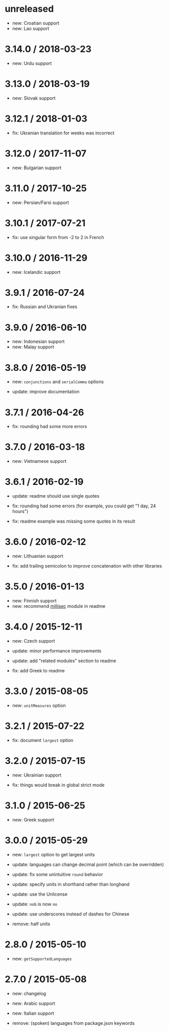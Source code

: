 unreleased
==========

* new: Croatian support
* new: Lao support

3.14.0 / 2018-03-23
===================

* new: Urdu support

3.13.0 / 2018-03-19
===================

* new: Slovak support

3.12.1 / 2018-01-03
===================

* fix: Ukranian translation for weeks was incorrect

3.12.0 / 2017-11-07
===================

* new: Bulgarian support

3.11.0 / 2017-10-25
===================

* new: Persian/Farsi support

3.10.1 / 2017-07-21
===================

* fix: use singular form from -2 to 2 in French

3.10.0 / 2016-11-29
===================

* new: Icelandic support

3.9.1 / 2016-07-24
==================

* fix: Russian and Ukranian fixes

3.9.0 / 2016-06-10
==================

* new: Indonesian support
* new: Malay support

3.8.0 / 2016-05-19
==================

* new: `conjunctions` and `serialComma` options

* update: improve documentation

3.7.1 / 2016-04-26
==================

* fix: rounding had some more errors

3.7.0 / 2016-03-18
==================

* new: Vietnamese support

3.6.1 / 2016-02-19
==================

* update: readme should use single quotes

* fix: rounding had some errors (for example, you could get "1 day, 24 hours")
* fix: readme example was missing some quotes in its result

3.6.0 / 2016-02-12
==================

* new: Lithuanian support

* fix: add trailing semicolon to improve concatenation with other libraries

3.5.0 / 2016-01-13
==================

* new: Finnish support
* new: recommend [millisec](https://github.com/sungwoncho/millisec) module in readme

3.4.0 / 2015-12-11
==================

* new: Czech support

* update: minor performance improvements
* update: add "related modules" section to readme

* fix: add Greek to readme

3.3.0 / 2015-08-05
==================

* new: `unitMeasures` option

3.2.1 / 2015-07-22
==================

* fix: document `largest` option

3.2.0 / 2015-07-15
==================

* new: Ukrainian support

* fix: things would break in global strict mode

3.1.0 / 2015-06-25
==================

* new: Greek support

3.0.0 / 2015-05-29
==================

* new: `largest` option to get largest units

* update: languages can change decimal point (which can be overridden)
* update: fix some unintuitive `round` behavior
* update: specify units in shorthand rather than longhand
* update: use the Unlicense
* update: `nob` is now `no`
* update: use underscores instead of dashes for Chinese

* remove: half units

2.8.0 / 2015-05-10
==================

* new: `getSupportedLanguages`

2.7.0 / 2015-05-08
==================

* new: changelog
* new: Arabic support
* new: Italian support

* remove: (spoken) languages from package.json keywords
